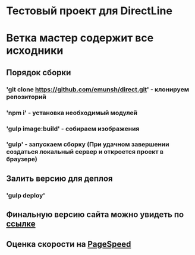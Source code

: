 # **Тестовый проект для DirectLine**

# **Ветка мастер содержит все исходники**

## **Порядок сборки**
### 'git clone https://github.com/emunsh/direct.git' - клонируем репозиторий
### 'npm i' - установка необходимый модулей
### 'gulp image:build' - собираем изображения
### 'gulp' - запускаем сборку (При удачном завершении создаться локальный сервер и откроется проект в браузере)

## **Залить версию для деплоя**
### 'gulp deploy'

## **Финальную версию сайта можно увидеть по [ссылке](https://emunsh.github.io/direct/index.html)**

## **Оценка скорости на [PageSpeed](https://developers.google.com/speed/pagespeed/insights/?url=https%3A%2F%2Femunsh.github.io%2Fdirect%2Findex.html)**
